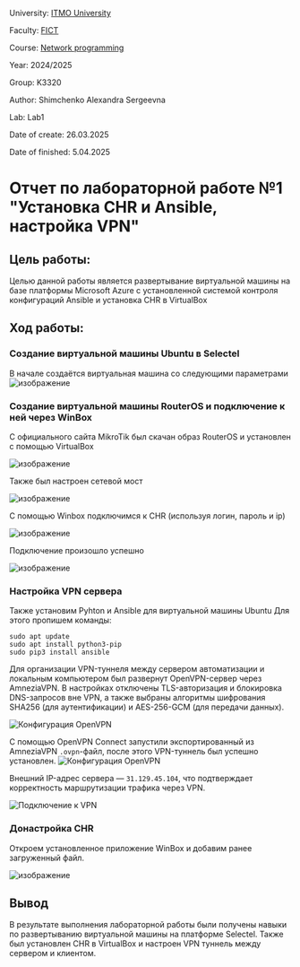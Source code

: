 University: [ITMO University](https://itmo.ru/ru/)

Faculty: [FICT](https://fict.itmo.ru)

Course: [Network programming](https://github.com/itmo-ict-faculty/network-programming)

Year: 2024/2025

Group: K3320

Author: Shimchenko Alexandra Sergeevna

Lab: Lab1

Date of create: 26.03.2025

Date of finished: 5.04.2025

# Отчет по лабораторной работе №1 "Установка CHR и Ansible, настройка VPN" #

## Цель работы: ##
Целью данной работы является развертывание виртуальной машины на базе платформы Microsoft Azure с установленной системой контроля конфигураций Ansible и установка CHR в VirtualBox

## Ход работы: ##

### Создание виртуальной машины Ubuntu в Selectel ###
В начале создаётся виртуальная машина со следующими параметрами
![изображение](https://github.com/fiji6479/2023_2024-network_programming-k34212-gomzyakov_a_n/assets/71012423/c69f88e4-e54e-4ee9-abfd-949d8b6533f7)

### Создание виртуальной машины RouterOS и подключение к ней через WinBox ###
С официального сайта MikroTik был скачан образ RouterOS и установлен с помощью VirtualBox

![изображение](https://github.com/fiji6479/2023_2024-network_programming-k34212-gomzyakov_a_n/assets/71012423/42ab814c-cf6d-4a2f-a3db-4a8b96d066fd)

Также был настроен сетевой мост

![изображение](https://github.com/fiji6479/2023_2024-network_programming-k34212-gomzyakov_a_n/assets/71012423/9cada01c-2e45-401e-82de-e54f4ce7435c)

С помощью Winbox подключимся к CHR (используя логин, пароль и ip)

![изображение](https://github.com/fiji6479/2023_2024-network_programming-k34212-gomzyakov_a_n/assets/71012423/0fa80880-d35c-4554-8c91-d831b3370b54)

Подключение произошло успешно 

![изображение](https://github.com/fiji6479/2023_2024-network_programming-k34212-gomzyakov_a_n/assets/71012423/407182e5-1d46-40c4-b10c-72387cf5dcda)

### Настройка VPN сервера ###

Также установим Pyhton и Ansible для виртуальной машины Ubuntu
Для этого пропишем команды:

```
sudo apt update
sudo apt install python3-pip
sudo pip3 install ansible
```

Для организации VPN-туннеля между сервером автоматизации и локальным компьютером был развернут OpenVPN-сервер через AmneziaVPN. В настройках отключены TLS-авторизация и блокировка DNS-запросов вне VPN, а также выбраны алгоритмы шифрования SHA256 (для аутентификации) и AES-256-GCM (для передачи данных). 

![Конфигурация OpenVPN](images/vpn_config.png)

С помощью OpenVPN Connect запустили экспортированный из AmneziaVPN `.ovpn`-файл, после этого VPN-туннель был успешно установлен. 
![Конфигурация OpenVPN](images/vpn_config.png)

Внешний IP-адрес сервера — `31.129.45.104`, что подтверждает корректность маршрутизации трафика через VPN.

![Подключение к VPN](images/openvpn_connect.png)


### Донастройка CHR ###

Откроем установленное приложение WinBox и добавим ранее загруженный файл.

![изображение](https://github.com/fiji6479/2023_2024-network_programming-k34212-gomzyakov_a_n/assets/71012423/b71eb9ff-e78b-4621-80a4-a34e1ac5a30d)

## Вывод ##

В результате выполнения лабораторной работы были получены навыки по развертыванию виртуальной машины на платформе Selectel. Также был установлен CHR в VirtualBox и настроен VPN туннель между сервером и клиентом.
